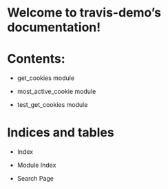 <!-- travis-demo documentation master file, created by
sphinx-quickstart on Sun Jun 27 00:02:14 2021.
You can adapt this file completely to your liking, but it should at least
contain the root `toctree` directive. -->
# Welcome to travis-demo’s documentation!

# Contents:


* get_cookies module


* most_active_cookie module


* test_get_cookies module


# Indices and tables


* Index


* Module Index


* Search Page
